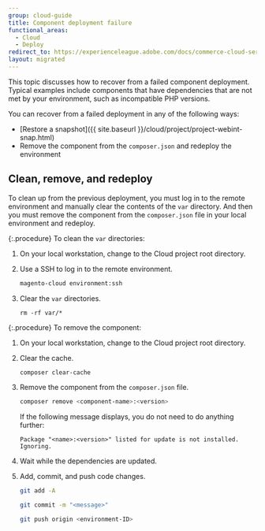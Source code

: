 ```yaml
---
group: cloud-guide
title: Component deployment failure
functional_areas:
  - Cloud
  - Deploy
redirect_to: https://experienceleague.adobe.com/docs/commerce-cloud-service/user-guide/develop/deploy/recover-failed-deployment.html
layout: migrated
---
```


This topic discusses how to recover from a failed component deployment. Typical examples include components that have dependencies that are not met by your environment, such as incompatible PHP versions.

You can recover from a failed deployment in any of the following ways:

-  [Restore a snapshot]({{ site.baseurl }}/cloud/project/project-webint-snap.html)
-  Remove the component from the `composer.json` and redeploy the environment

## Clean, remove, and redeploy

To clean up from the previous deployment, you must log in to the remote environment and manually clear the contents of the `var` directory. And then you must remove the component from the `composer.json` file in your local environment and redeploy.

{:.procedure}
To clean the `var` directories:

1. On your local workstation, change to the Cloud project root directory.

1. Use a SSH to log in to the remote environment.

   ```bash
   magento-cloud environment:ssh
   ```

1. Clear the `var` directories.

   ```shell
   rm -rf var/*
   ```

{:.procedure}
To remove the component:

1. On your local workstation, change to the Cloud project root directory.

1. Clear the cache.

   ```bash
   composer clear-cache
   ```

1. Remove the component from the `composer.json` file.

   ```bash
   composer remove <component-name>:<version>
   ```

   If the following message displays, you do not need to do anything further:

   ```terminal
   Package "<name>:<version>" listed for update is not installed. Ignoring.
   ```

1. Wait while the dependencies are updated.

1. Add, commit, and push code changes.

   ```bash
   git add -A
   ```

   ```bash
   git commit -m "<message>"
   ```

   ```bash
   git push origin <environment-ID>
   ```
